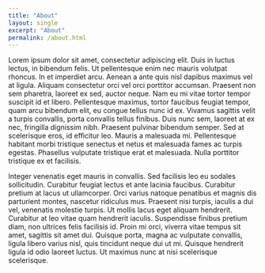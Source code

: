 ```yaml
---
title: "About"
layout: single
excerpt: "About"
permalink: /about.html
---
```


Lorem ipsum dolor sit amet, consectetur adipiscing elit. Duis in luctus lectus, in bibendum felis. Ut pellentesque enim nec mauris volutpat rhoncus. In et imperdiet arcu. Aenean a ante quis nisl dapibus maximus vel at ligula. Aliquam consectetur orci vel orci porttitor accumsan. Praesent non sem pharetra, laoreet ex sed, auctor neque. Nam eu mi vitae tortor tempor suscipit id et libero. Pellentesque maximus, tortor faucibus feugiat tempor, quam arcu bibendum elit, eu congue tellus nunc id ex. Vivamus sagittis velit a turpis convallis, porta convallis tellus finibus. Duis nunc sem, laoreet at ex nec, fringilla dignissim nibh. Praesent pulvinar bibendum semper. Sed at scelerisque eros, id efficitur leo. Mauris a malesuada mi. Pellentesque habitant morbi tristique senectus et netus et malesuada fames ac turpis egestas. Phasellus vulputate tristique erat et malesuada. Nulla porttitor tristique ex et facilisis.

Integer venenatis eget mauris in convallis. Sed facilisis leo eu sodales sollicitudin. Curabitur feugiat lectus et ante lacinia faucibus. Curabitur pretium at lacus ut ullamcorper. Orci varius natoque penatibus et magnis dis parturient montes, nascetur ridiculus mus. Praesent nisi turpis, iaculis a dui vel, venenatis molestie turpis. Ut mollis lacus eget aliquam hendrerit. Curabitur at leo vitae quam hendrerit iaculis. Suspendisse finibus pretium diam, non ultrices felis facilisis id. Proin mi orci, viverra vitae tempus sit amet, sagittis sit amet dui. Quisque porta, magna ac vulputate convallis, ligula libero varius nisl, quis tincidunt neque dui ut mi. Quisque hendrerit ligula id odio laoreet luctus. Ut maximus nunc at nisi scelerisque scelerisque.
